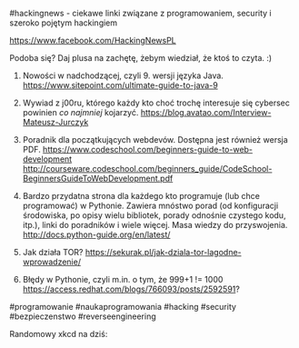 #hackingnews - ciekawe linki związane z programowaniem, security i szeroko pojętym hackingiem

https://www.facebook.com/HackingNewsPL

Podoba się? Daj plusa na zachętę, żebym wiedział, że ktoś to czyta. :)


1. Nowości w nadchodzącej, czyli 9. wersji języka Java.
https://www.sitepoint.com/ultimate-guide-to-java-9

2. Wywiad z j00ru, którego każdy kto choć trochę interesuje się cybersec powinien *co najmniej* kojarzyć. 
https://blog.avatao.com/Interview-Mateusz-Jurczyk

3. Poradnik dla początkujących webdevów. Dostępna jest również wersja PDF.
https://www.codeschool.com/beginners-guide-to-web-development
http://courseware.codeschool.com/beginners_guide/CodeSchool-BeginnersGuideToWebDevelopment.pdf

4. Bardzo przydatna strona dla każdego kto programuje (lub chce programować) w Pythonie. Zawiera mnóstwo porad (od konfiguracji środowiska, po opisy wielu bibliotek, porady odnośnie czystego kodu, itp.), linki do poradników i wiele więcej. Masa wiedzy do przyswojenia. 
http://docs.python-guide.org/en/latest/

5. Jak działa TOR?
https://sekurak.pl/jak-dziala-tor-lagodne-wprowadzenie/

6. Błędy w Pythonie, czyli m.in. o tym, że 999+1 != 1000 
https://access.redhat.com/blogs/766093/posts/2592591?

#programowanie #naukaprogramowania #hacking #security #bezpieczenstwo #reverseengineering

Randomowy xkcd na dziś:

